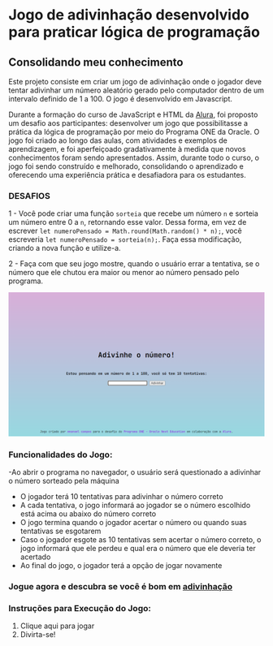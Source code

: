 # Jogo de adivinhação desenvolvido para praticar lógica de programação

## Consolidando meu conhecimento 
Este projeto consiste em criar um jogo de adivinhação onde o jogador deve tentar adivinhar um número aleatório gerado pelo computador dentro de um intervalo definido de 1 a 100. O jogo é desenvolvido em Javascript.

Durante a formação do curso de JavaScript e HTML da [Alura](https://cursos.alura.com.br/user/emanoelcampos), foi proposto um desafio aos participantes: desenvolver um jogo que possibilitasse a prática da lógica de programação por meio do Programa ONE da Oracle. O jogo foi criado ao longo das aulas, com atividades e exemplos de aprendizagem, e foi aperfeiçoado gradativamente à medida que novos conhecimentos foram sendo apresentados. Assim, durante todo o curso, o jogo foi sendo construído e melhorado, consolidando o aprendizado e oferecendo uma experiência prática e desafiadora para os estudantes.

### DESAFIOS

1 - Você pode criar uma função `sorteia` que recebe um número `n` e sorteia um número entre 0 a `n`, retornando esse valor. Dessa forma, em vez de escrever `let numeroPensado = Math.round(Math.random() * n);`, você escreveria `let numeroPensado = sorteia(n);`. Faça essa modificação, criando a nova função e utilize-a.

2 - Faça com que seu jogo mostre, quando o usuário errar a tentativa, se o número que ele chutou era maior ou menor ao número pensado pelo programa.

![](https://raw.githubusercontent.com/emanoelcampos/jogo-adivinhacao/master/site-images/front-page.png)

### Funcionalidades do Jogo:

-Ao abrir o programa no navegador, o usuário será questionado a adivinhar o número sorteado pela máquina
- O jogador terá 10 tentativas para adivinhar o número correto
- A cada tentativa, o jogo informará ao jogador se o número escolhido está acima ou abaixo do número correto
- O jogo termina quando o jogador acertar o número ou quando suas tentativas se esgotarem
- Caso o jogador esgote as 10 tentativas sem acertar o número correto, o jogo informará que ele perdeu e qual era o número que ele deveria ter acertado
- Ao final do jogo, o jogador terá a opção de jogar novamente

### Jogue agora e descubra se você é bom em [adivinhação](https://emanoelcampos.github.io/jogo-adivinhacao/) 

### Instruções para Execução do Jogo:

1. Clique aqui para jogar
2. Divirta-se!
